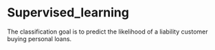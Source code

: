 # Supervised_learning
The classification goal is to predict the likelihood of a liability customer buying personal loans.
